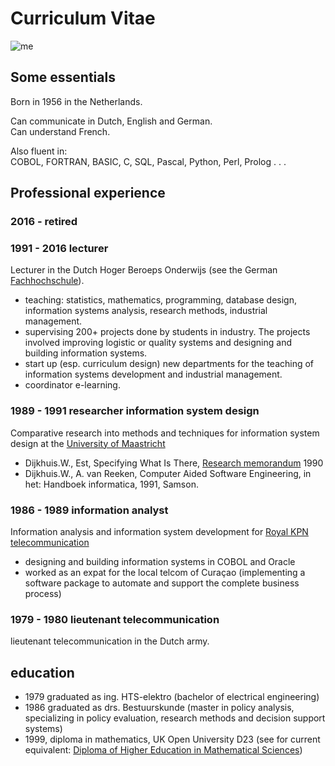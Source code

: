 
# Curriculum Vitae

![me](http://i.imgur.com/KSM3FNW.jpg)

## Some essentials

Born in 1956 in the Netherlands.  

Can communicate in Dutch, English and German.  
Can understand French.

Also fluent in:  
COBOL, FORTRAN, BASIC, C, SQL, Pascal, Python, Perl, Prolog . . .    

## Professional experience

### 2016 - retired

### 1991 - 2016 lecturer 
Lecturer in the Dutch Hoger Beroeps Onderwijs (see the German [Fachhochschule](http://en.wikipedia.org/wiki/Hochschule)).
- teaching: statistics, mathematics, programming, database design, information systems analysis, research methods, industrial management.
- supervising 200+ projects done by students in industry. The projects involved improving logistic or quality systems and designing and building information systems. 
- start up (esp. curriculum design) new departments for the teaching of information systems development and industrial management.
- coordinator e-learning.

### 1989 - 1991 researcher information system design

Comparative research into methods and techniques for information system design at the [University of Maastricht](http://en.wikipedia.org/wiki/Maastricht_University#School_of_Business_and_Economics) 

- Dijkhuis.W., Est, Specifying What Is There, [Research memorandum](http://www.amazon.co.uk/Specifying-Research-memorandum-Economics-University/dp/B0018R3OXO) 1990  
- Dijkhuis.W., A. van Reeken, Computer Aided Software Engineering, in het: Handboek informatica, 1991, Samson.

### 1986 - 1989 information analyst

Information analysis and information system development for [Royal KPN telecommunication](http://en.wikipedia.org/wiki/KPN) 
- designing and building information systems in COBOL and Oracle
- worked as an expat for the local telcom of Curaçao (implementing a software package to automate and support the complete business process)  

### 1979 - 1980 lieutenant telecommunication
lieutenant telecommunication in the Dutch army.


## education

- 1979 graduated as ing. HTS-elektro (bachelor of electrical engineering)
- 1986 graduated as drs. Bestuurskunde (master in policy analysis, specializing in policy evaluation, research methods and decision support systems)
- 1999, diploma in mathematics, UK Open University D23 (see for current equivalent: [Diploma of Higher Education in Mathematical Sciences](http://www.open.ac.uk/courses/qualifications/w43)) 